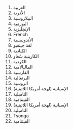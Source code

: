 1. العربية
2. الأذرية
3. البيلاروسية
4. البورمية
5. الإنجليزية
6. French
7. الأندونيسية
8. لغة جينغبو
9. الكنادية
10. الكارينية سْغاو
11. الكردية
12. الماليالامية
13. الفارسية
14. البرتغالية
15. الروسية
16. الإسبانية (لهجة أمريكا اللاتينية)
17. التاميلية
18. الفيتنامية
19. الإسبانية (لهجة أمريكا اللاتينية)
20. التاميلية
21. Tsonga
22. الفيتنامية